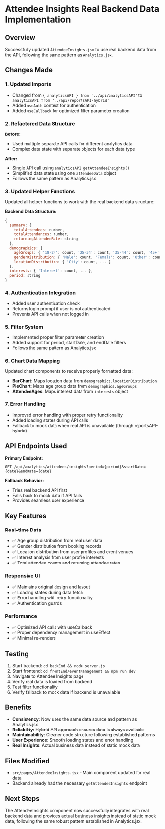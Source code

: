 # Attendee Insights Real Backend Data Implementation

## Overview
Successfully updated `AttendeeInsights.jsx` to use real backend data from the API, following the same pattern as `Analytics.jsx`.

## Changes Made

### 1. Updated Imports
- Changed from `{ analyticsAPI } from '../api/analyticsAPI'` to `analyticsAPI from '../api/reportsAPI-hybrid'`
- Added `useAuth` context for authentication
- Added `useCallback` for optimized filter parameter creation

### 2. Refactored Data Structure
**Before:**
- Used multiple separate API calls for different analytics data
- Complex data state with separate objects for each data type

**After:**
- Single API call using `analyticsAPI.getAttendeeInsights()`
- Simplified data state using one `attendeeData` object
- Follows the same pattern as Analytics.jsx

### 3. Updated Helper Functions
Updated all helper functions to work with the real backend data structure:

**Backend Data Structure:**
```javascript
{
  summary: {
    totalAttendees: number,
    totalAttendances: number,
    returningAttendeeRate: string
  },
  demographics: {
    ageGroups: { '18-24': count, '25-34': count, '35-44': count, '45+': count },
    genderDistribution: { 'Male': count, 'Female': count, 'Other': count },
    locationDistribution: { 'City': count, ... }
  },
  interests: { 'Interest': count, ... },
  period: string
}
```

### 4. Authentication Integration
- Added user authentication check
- Returns login prompt if user is not authenticated
- Prevents API calls when not logged in

### 5. Filter System
- Implemented proper filter parameter creation
- Added support for period, startDate, and endDate filters
- Follows the same pattern as Analytics.jsx

### 6. Chart Data Mapping
Updated chart components to receive properly formatted data:
- **BarChart**: Maps location data from `demographics.locationDistribution`
- **PieChart**: Maps age group data from `demographics.ageGroups`
- **AttendeeAges**: Maps interest data from `interests` object

### 7. Error Handling
- Improved error handling with proper retry functionality
- Added loading states during API calls
- Fallback to mock data when real API is unavailable (through reportsAPI-hybrid)

## API Endpoints Used

**Primary Endpoint:**
```
GET /api/analytics/attendees/insights?period={period}&startDate={date}&endDate={date}
```

**Fallback Behavior:**
- Tries real backend API first
- Falls back to mock data if API fails
- Provides seamless user experience

## Key Features

### Real-time Data
- ✅ Age group distribution from real user data
- ✅ Gender distribution from booking records
- ✅ Location distribution from user profiles and event venues
- ✅ Interest analysis from user profile interests
- ✅ Total attendee counts and returning attendee rates

### Responsive UI
- ✅ Maintains original design and layout
- ✅ Loading states during data fetch
- ✅ Error handling with retry functionality
- ✅ Authentication guards

### Performance
- ✅ Optimized API calls with useCallback
- ✅ Proper dependency management in useEffect
- ✅ Minimal re-renders

## Testing
1. Start backend: `cd backEnd && node server.js`
2. Start frontend: `cd frontEnd/eventManagement && npm run dev`
3. Navigate to Attendee Insights page
4. Verify real data is loaded from backend
5. Test filter functionality
6. Verify fallback to mock data if backend is unavailable

## Benefits
- **Consistency**: Now uses the same data source and pattern as Analytics.jsx
- **Reliability**: Hybrid API approach ensures data is always available
- **Maintainability**: Cleaner code structure following established patterns
- **User Experience**: Smooth loading states and error handling
- **Real Insights**: Actual business data instead of static mock data

## Files Modified
- `src/pages/AttendeeInsights.jsx` - Main component updated for real data
- Backend already had the necessary `getAttendeeInsights` endpoint

## Next Steps
The AttendeeInsights component now successfully integrates with real backend data and provides actual business insights instead of static mock data, following the same robust pattern established in Analytics.jsx.

